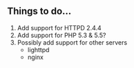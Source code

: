 Things to do...
---------------

1. Add support for HTTPD 2.4.4
2. Add support for PHP 5.3 & 5.5?
3. Possibly add support for other servers
    - lighttpd
    - nginx
